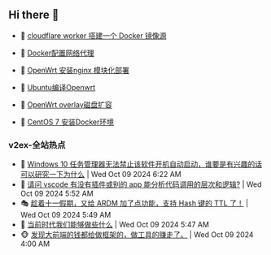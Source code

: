 ## Hi there 👋

<!--
**dkyg666/dkyg666** is a ✨ _special_ ✨ repository because its `README.md` (this file) appears on your GitHub profile.

Here are some ideas to get you started:

- 🔭 I’m currently working on ...
- 🌱 I’m currently learning ...
- 👯 I’m looking to collaborate on ...
- 🤔 I’m looking for help with ...
- 💬 Ask me about ...
- 📫 How to reach me: ...
- 😄 Pronouns: ...
- ⚡ Fun fact: ...
-->

<!-- BLOG-POST-LIST:START -->
- 🦩 [cloudflare worker 搭建一个 Docker 镜像源](http://blog.1996099.xyz/archives/cloudflare-worker-da-jian-yi-ge-docker-jing-xiang-zhan) 

- 🚦 [Docker配置网络代理](http://blog.1996099.xyz/archives/dockerpei-zhi-wang-luo-dai-li) 

- 🫶 [OpenWrt 安装nginx 模块化部署](http://blog.1996099.xyz/archives/openwrt-an-zhuang-nginx-mo-kuai-hua-bu-shu) 

- 🦄 [Ubuntu编译Openwrt](http://blog.1996099.xyz/archives/ubuntuzi-bian-yi-openwrt) 

- 🐻 [OpenWrt overlay磁盘扩容](http://blog.1996099.xyz/archives/openwrt-overlay) 

- 🤖 [CentOS 7 安装Docker环境](http://blog.1996099.xyz/archives/centos-docker) 
<!-- BLOG-POST-LIST:END -->

### v2ex-全站热点
<!-- v2ex:START -->
- 🥸 [Windows 10 任务管理器无法禁止该软件开机自动启动，谁要是有兴趣的话可以研究一下为什么](https://www.v2ex.com/t/1078551#reply0) | Wed Oct 09 2024 6:22 AM
- 🤗 [请问 vscode 有没有插件或别的 app 能分析代码调用的层次和逻辑?](https://www.v2ex.com/t/1078542#reply2) | Wed Oct 09 2024 5:52 AM
- 🎭 [趁着十一假期，又给 ARDM 加了点功能，支持 Hash 键的 TTL 了！](https://www.v2ex.com/t/1078541#reply0) | Wed Oct 09 2024 5:49 AM
- 🥷 [当前时代我们能够做些什么](https://www.v2ex.com/t/1078539#reply4) | Wed Oct 09 2024 5:47 AM
- 🐵 [发现大前端的钱都给做框架的，做工具的赚走了。](https://www.v2ex.com/t/1078525#reply19) | Wed Oct 09 2024 4:00 AM<!-- v2ex:END -->

